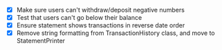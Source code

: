 - [x] Make sure users can't withdraw/deposit negative numbers
- [x] Test that users can't go below their balance
- [x] Ensure statement shows transactions in reverse date order
- [x] Remove string formatting from TransactionHistory class, and move to StatementPrinter
